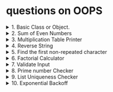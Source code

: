 # questions on OOPS
<details>
<summary>1. Basic Class or Object.
</summary>
Given list of numbers,count how many are positive
numbers=[1,-2,3,-4,5,-6,-7,8,-9,10]
</details>

<details>
<summary>2. Sum of Even Numbers
</summary>
Calculate the sum of even numbers up to a given number n.
</details>

<details>
<summary>3. Multiplication Table Printer
</summary>
Print the multiplication table for a give number up to 10, but skip the fifth iteration.
</details>

<details>
<summary>4. Reverse String
</summary>
Reverse String Using a loop.
</details>

<details>
<summary>5. Find the first non-repeated character
</summary>
Given a String, Find the first non-repeated character.
</details>

<details>
<summary>6. Factorial Calculator
</summary>
Compute the factorial of a umber using a while loop.
</details>

<details>
<summary>7. Validate Input
</summary>
Keep asking user for the input until they enter a number between 1 to 10.
</details>

<details>
<summary>8. Prime number Checker
</summary>
Check if number is prime
</details>

<details>
<summary>9. List Uniqueness Checker
</summary>
Determine if a year is leap year . (Leap year divisible by 4, but not by 100 unless also divisible by 400).
</details>

<details>
<summary>10. Exponential Backoff
</summary>
Implement an exponential backoff strategy that doubles the wait time between retries, starting from 1 second but stop after 5 retries.
</details>
